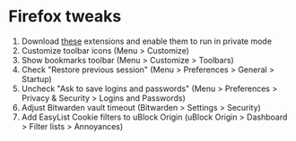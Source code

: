 # Firefox tweaks

1. Download [these](/memory/browser-extensions) extensions and enable them to run in private mode
1. Customize toolbar icons (Menu > Customize)
1. Show bookmarks toolbar (Menu > Customize > Toolbars)
1. Check "Restore previous session" (Menu > Preferences > General > Startup)
1. Uncheck "Ask to save logins and passwords" (Menu > Preferences > Privacy & Security > Logins and Passwords)
1. Adjust Bitwarden vault timeout (Bitwarden > Settings > Security)
1. Add EasyList Cookie filters to uBlock Origin (uBlock Origin > Dashboard > Filter lists > Annoyances)

